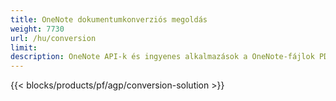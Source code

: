 ```yaml
---
title: OneNote dokumentumkonverziós megoldás 
weight: 7730
url: /hu/conversion
limit: 
description: OneNote API-k és ingyenes alkalmazások a OneNote-fájlok PDF-, kép- és HTML-formátumba konvertálásához
---
```


{{< blocks/products/pf/agp/conversion-solution >}} 
